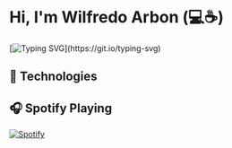 
# Hi, I'm Wilfredo Arbon (💻☕)

[![Typing SVG](https://readme-typing-svg.demolab.com?font=Fira+Code&weight=600&size=30&pause=1000&color=3C9C22&width=435&lines=Full+Stack+Developer;Technology+Enthusiast;and+a+Coffee+Lover.;Nice+meeting+you...)](https://git.io/typing-svg)


## 🔧 Technologies



## 🎧 Spotify Playing

[![Spotify](https://spotify-readme-rosy.vercel.app/api/spotify?background_color=0d1117&border_color=ffffff)](https://open.spotify.com/user/omnitenebris)




